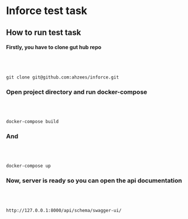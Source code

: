 # Inforce test task



## How to run test task



#### Firstly, you have to clone gut hub repo
<br></br>
```{r test-python, engine='python'}
git clone git@github.com:ahzees/inforce.git
```
### Open project directory and run docker-compose
<br></br>
```{r test-python, engine='python'}
docker-compose build
```
### And
<br></br>
```{r test-python, engine='python'}
docker-compose up
```
### Now, server is ready so you can open the api documentation
<br></br>
```{r test-python, engine='python'}
http://127.0.0.1:8000/api/schema/swagger-ui/
```
